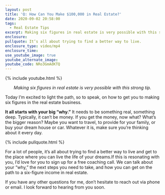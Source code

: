 ```yaml
---
layout: post
title: 'Q: How Can You Make $100,000 in Real Estate?'
date: 2020-09-02 20:58:00
tags:
  - Real Estate Tips
excerpt: Making six figures in real estate is very possible with this strong tip.
enclosure:
pullquote: It’s all about trying to find a better way to live.
enclosure_type: video/mp4
enclosure_time:
use_youtube_image: true
youtube_alternate_image:
youtube_code: NRo3GmAdKTQ
---
```


{% include youtube.html %}

<p style="text-align: center;"><em>Making six figures in real estate is very possible with this strong tip.</em></p>

Today I’m excited to light the path, so to speak, on how to get you to making six figures in the real estate business.

**It all starts with your big “why.”** It needs to be something real, something deep. Typically, it can’t be money. If you get the money, now what? What’s the bigger reason? Maybe you want to travel, to provide for your family, or buy your dream house or car. Whatever it is, make sure you’re thinking about it every day.

{% include pullquote.html %}

For a lot of people, it’s all about trying to find a better way to live and get to the place where you can live the life of your dreams.If this is resonating with you, I’d love for you to sign up for a free coaching call. We can talk about your “why,” the next steps you need to take, and how you can get on the path to a six-figure income in real estate.

If you have any other questions for me, don’t hesitate to reach out via phone or email. I look forward to hearing from you soon.